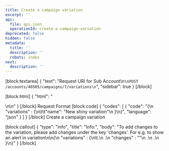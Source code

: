 ```yaml
---
title: Create a campaign variation
excerpt: ''
api:
  file: api.json
  operationId: create-a-campaign-variation
deprecated: false
hidden: false
metadata:
  title: ''
  description: ''
  robots: index
next:
  description: ''
---
```

[block:textarea]
{
  "text": "Request URI for Sub Account\n```\nPOST /accounts/40505/campaigns/7/variations\n```",
  "sidebar": true
}
[/block]

[block:html]
{
  "html": "<div></div>\n\n<style></style>"
}
[/block]
Request Format
[block:code]
{
  "codes": [
    {
      "code": "{\n  \"variations\" : {\n\t\t\"name\": \"New shiny variation\"\n  }\n}",
      "language": "json"
    }
  ]
}
[/block]
Create a campaign variation


[block:callout]
{
  "type": "info",
  "title": "Info:",
  "body": "To add changes to the variation, please add changes under the key 'changes'. For e.g. to show an alert in variation\n\n{\n  \"variations\" : {\n\t.\n        .\n        \"changes\" : \"<script>alert('Hello World');</script>\"\n        .\n        .\n    }\n}"
}
[/block]